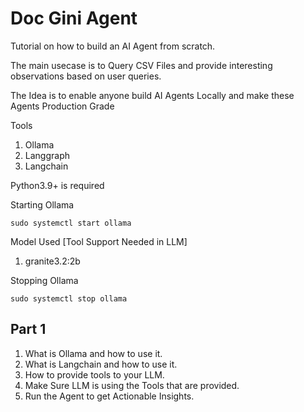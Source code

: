 # Doc Gini Agent

Tutorial on how to build an AI Agent from scratch.

The main usecase is to Query CSV Files and provide interesting observations based on user queries.

The Idea is to enable anyone build AI Agents Locally and make these Agents Production Grade

Tools
1. Ollama
2. Langgraph
3. Langchain

Python3.9+ is required

Starting Ollama
```
sudo systemctl start ollama
```

Model Used \[Tool Support Needed in LLM\]
1. granite3.2:2b

Stopping Ollama
```
sudo systemctl stop ollama
```

## Part 1
1. What is Ollama and how to use it.
2. What is Langchain and how to use it.
3. How to provide tools to your LLM.
4. Make Sure LLM is using the Tools that are provided.
5. Run the Agent to get Actionable Insights.

